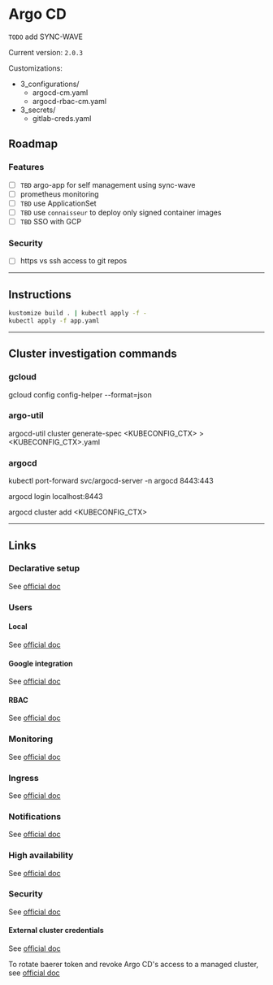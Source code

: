 
# Argo CD

`TODO` add SYNC-WAVE

Current version: `2.0.3`

Customizations:

  - 3_configurations/
    - argocd-cm.yaml
    - argocd-rbac-cm.yaml
  - 3_secrets/
    - gitlab-creds.yaml

## Roadmap

### Features

- [ ] `TBD` argo-app for self management using sync-wave
- [ ] prometheus monitoring
- [ ] `TBD` use ApplicationSet
- [ ] `TBD` use `connaisseur` to deploy only signed container images
- [ ] `TBD` SSO with GCP

### Security

- [ ] https vs ssh access to git repos

---

## Instructions

```bash
kustomize build . | kubectl apply -f -
kubectl apply -f app.yaml
```

---

## Cluster investigation commands

### gcloud

gcloud config config-helper --format=json

### argo-util

argocd-util cluster generate-spec <KUBECONFIG_CTX> > <KUBECONFIG_CTX>.yaml

### argocd

kubectl port-forward svc/argocd-server -n argocd 8443:443

argocd login localhost:8443

argocd cluster add <KUBECONFIG_CTX>

---

## Links

### Declarative setup

See [official doc](https://argo-cd.readthedocs.io/en/stable/operator-manual/declarative-setup/)

### Users

#### Local

See [official doc](https://argo-cd.readthedocs.io/en/stable/operator-manual/user-management/)

#### Google integration

See [official doc](https://argo-cd.readthedocs.io/en/stable/operator-manual/user-management/google/)

#### RBAC

See [official doc](https://argo-cd.readthedocs.io/en/stable/operator-manual/rbac/)

### Monitoring

See [official doc](https://argo-cd.readthedocs.io/en/stable/operator-manual/metrics/)

### Ingress

See [official doc](https://argo-cd.readthedocs.io/en/stable/operator-manual/ingress/)

### Notifications

See [official doc](https://argo-cd.readthedocs.io/en/stable/operator-manual/notifications/)

### High availability

See [official doc](https://argo-cd.readthedocs.io/en/stable/operator-manual/high_availability/)

### Security

See [official doc](https://argo-cd.readthedocs.io/en/stable/operator-manual/security)

#### External cluster credentials

See [official doc](https://argo-cd.readthedocs.io/en/stable/operator-manual/security/#external-cluster-credentials)

To rotate baerer token and revoke Argo CD's access to a managed cluster, see [official doc](https://argo-cd.readthedocs.io/en/stable/operator-manual/security/#external-cluster-credentials)
